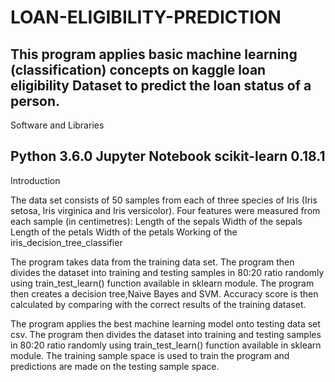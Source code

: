 # LOAN-ELIGIBILITY-PREDICTION

This program applies basic machine learning (classification) concepts on kaggle loan eligibility Dataset to predict the loan status of a person.
----------------------------
Software and Libraries

Python 3.6.0
Jupyter Notebook 
scikit-learn 0.18.1
-------------------------------
Introduction

The data set consists of 50 samples from each of three species of Iris (Iris setosa, Iris virginica and Iris versicolor).
Four features were measured from each sample (in centimetres):
Length of the sepals
Width of the sepals
Length of the petals
Width of the petals
Working of the iris_decision_tree_classifier

The program takes data from the training data set.
The program then divides the dataset into training and testing samples in 80:20 ratio randomly using train_test_learn() function available in sklearn module.
The program then creates a decision tree,Naive Bayes and SVM.
Accuracy score is then calculated by comparing with the correct results of the training dataset.



The program applies the best machine learning model onto testing data set csv.
The program then divides the dataset into training and testing samples in 80:20 ratio randomly using train_test_learn() function available in sklearn module.
The training sample space is used to train the program and predictions are made on the testing sample space.

